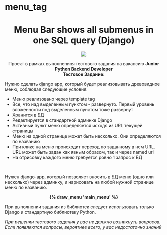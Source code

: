 # menu_tag

<h1 align="center">Menu Bar shows all submenus in one SQL query (Django)</h1>
<p align="center">

<img src="https://img.shields.io/badge/madeBy-KD3821-crimson" >

<p align="center">Проект в рамках выполнениня тестового задания на вакансию <b>Junior Python Backend Developer</b><br>
<strong>Тестовое Задание:</strong></p>
<p>
Нужно сделать django app, который будет реализовывать древовидное меню, соблюдая следующие условия:
</p>
<ul>
<li>
 Меню реализовано через template tag</li>
<li>
Все, что над выделенным пунктом - развернуто. Первый уровень вложенности под выделенным пунктом тоже развернут</li>
<li>
Хранится в БД</li>
<li>
Редактируется в стандартной админке Django</li>
<li>
Активный пункт меню определяется исходя из URL текущей страницы</li>
<li>
Меню на одной странице может быть несколько. Они определяются по названию</li>
<li>
При клике на меню происходит переход по заданному в нем URL. URL может быть задан как явным образом, так и через named url</li>
<li>
На отрисовку каждого меню требуется ровно 1 запрос к БД</li>
</ul><br>
<p>
Нужен django-app, который позволяет вносить в БД меню (одно или несколько) через админку, и нарисовать на любой нужной странице меню по названию.</p>
<p align="center"><b>{% draw_menu 'main_menu' %}</b></p>
<p>При выполнении задания из библиотек следует использовать только Django и стандартную библиотеку Python.</p>
<i>При решении тестового задания у вас не должно возникнуть вопросов. Если появляются вопросы, вероятнее всего, у вас недостаточно знаний</i>
